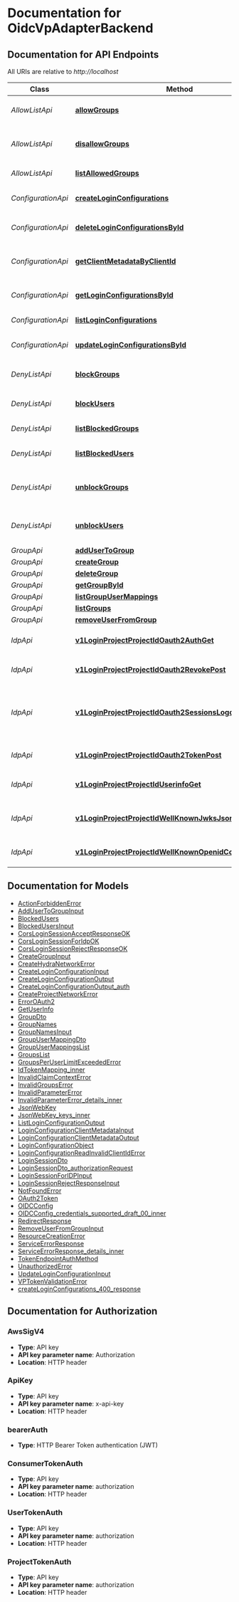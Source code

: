 # Documentation for OidcVpAdapterBackend

<a name="documentation-for-api-endpoints"></a>

## Documentation for API Endpoints

All URIs are relative to _http://localhost_

| Class              | Method                                                                                                                              | HTTP request                                                           | Description                                           |
| ------------------ | ----------------------------------------------------------------------------------------------------------------------------------- | ---------------------------------------------------------------------- | ----------------------------------------------------- |
| _AllowListApi_     | [**allowGroups**](Apis/AllowListApi.md#allowgroups)                                                                                 | **POST** /v1/allow-list/groups/add                                     | Allow Single or Multiple Groups                       |
| _AllowListApi_     | [**disallowGroups**](Apis/AllowListApi.md#disallowgroups)                                                                           | **POST** /v1/allow-list/groups/remove                                  | Disallow Single or Multiple Groups                    |
| _AllowListApi_     | [**listAllowedGroups**](Apis/AllowListApi.md#listallowedgroups)                                                                     | **GET** /v1/allow-list/groups                                          | Get Allowed Groups                                    |
| _ConfigurationApi_ | [**createLoginConfigurations**](Apis/ConfigurationApi.md#createloginconfigurations)                                                 | **POST** /v1/login/configurations                                      | Create a new login configuration                      |
| _ConfigurationApi_ | [**deleteLoginConfigurationsById**](Apis/ConfigurationApi.md#deleteloginconfigurationsbyid)                                         | **DELETE** /v1/login/configurations/{configurationId}                  | Delete login configurations by ID                     |
| _ConfigurationApi_ | [**getClientMetadataByClientId**](Apis/ConfigurationApi.md#getclientmetadatabyclientid)                                             | **GET** /v1/login/configurations/metadata/{clientId}                   | Get Client Metadata By OAuth 2.0 Client ID            |
| _ConfigurationApi_ | [**getLoginConfigurationsById**](Apis/ConfigurationApi.md#getloginconfigurationsbyid)                                               | **GET** /v1/login/configurations/{configurationId}                     | Get login configuration by ID                         |
| _ConfigurationApi_ | [**listLoginConfigurations**](Apis/ConfigurationApi.md#listloginconfigurations)                                                     | **GET** /v1/login/configurations                                       | List login configurations                             |
| _ConfigurationApi_ | [**updateLoginConfigurationsById**](Apis/ConfigurationApi.md#updateloginconfigurationsbyid)                                         | **PATCH** /v1/login/configurations/{configurationId}                   | Update login configurations by ID                     |
| _DenyListApi_      | [**blockGroups**](Apis/DenyListApi.md#blockgroups)                                                                                  | **POST** /v1/deny-list/groups/add                                      | Block Single or Multiple Groups                       |
| _DenyListApi_      | [**blockUsers**](Apis/DenyListApi.md#blockusers)                                                                                    | **POST** /v1/deny-list/users/add                                       | Block Single or Multiple user ids                     |
| _DenyListApi_      | [**listBlockedGroups**](Apis/DenyListApi.md#listblockedgroups)                                                                      | **GET** /v1/deny-list/groups                                           | Get Blocked Groups                                    |
| _DenyListApi_      | [**listBlockedUsers**](Apis/DenyListApi.md#listblockedusers)                                                                        | **GET** /v1/deny-list/users                                            | Get List of Blocked Users                             |
| _DenyListApi_      | [**unblockGroups**](Apis/DenyListApi.md#unblockgroups)                                                                              | **POST** /v1/deny-list/groups/remove                                   | Unblock Single or Multiple Groups                     |
| _DenyListApi_      | [**unblockUsers**](Apis/DenyListApi.md#unblockusers)                                                                                | **POST** /v1/deny-list/users/remove                                    | Unblock Single or Multiple user ids                   |
| _GroupApi_         | [**addUserToGroup**](Apis/GroupApi.md#addusertogroup)                                                                               | **POST** /v1/groups/{groupName}/users                                  |                                                       |
| _GroupApi_         | [**createGroup**](Apis/GroupApi.md#creategroup)                                                                                     | **POST** /v1/groups                                                    |                                                       |
| _GroupApi_         | [**deleteGroup**](Apis/GroupApi.md#deletegroup)                                                                                     | **DELETE** /v1/groups/{groupName}                                      |                                                       |
| _GroupApi_         | [**getGroupById**](Apis/GroupApi.md#getgroupbyid)                                                                                   | **GET** /v1/groups/{groupName}                                         |                                                       |
| _GroupApi_         | [**listGroupUserMappings**](Apis/GroupApi.md#listgroupusermappings)                                                                 | **GET** /v1/groups/{groupName}/users                                   |                                                       |
| _GroupApi_         | [**listGroups**](Apis/GroupApi.md#listgroups)                                                                                       | **GET** /v1/groups                                                     |                                                       |
| _GroupApi_         | [**removeUserFromGroup**](Apis/GroupApi.md#removeuserfromgroup)                                                                     | **DELETE** /v1/groups/{groupName}/users                                |                                                       |
| _IdpApi_           | [**v1LoginProjectProjectIdOauth2AuthGet**](Apis/IdpApi.md#v1loginprojectprojectidoauth2authget)                                     | **GET** /v1/login/project/{projectId}/oauth2/auth                      | OAuth 2.0 Authorize Endpoint                          |
| _IdpApi_           | [**v1LoginProjectProjectIdOauth2RevokePost**](Apis/IdpApi.md#v1loginprojectprojectidoauth2revokepost)                               | **POST** /v1/login/project/{projectId}/oauth2/revoke                   | Revoke OAuth 2.0 Access or Refresh Token              |
| _IdpApi_           | [**v1LoginProjectProjectIdOauth2SessionsLogoutGet**](Apis/IdpApi.md#v1loginprojectprojectidoauth2sessionslogoutget)                 | **GET** /v1/login/project/{projectId}/oauth2/sessions/logout           | OpenID Connect Front- and Back-channel Enabled Logout |
| _IdpApi_           | [**v1LoginProjectProjectIdOauth2TokenPost**](Apis/IdpApi.md#v1loginprojectprojectidoauth2tokenpost)                                 | **POST** /v1/login/project/{projectId}/oauth2/token                    | The OAuth 2.0 Token Endpoint                          |
| _IdpApi_           | [**v1LoginProjectProjectIdUserinfoGet**](Apis/IdpApi.md#v1loginprojectprojectiduserinfoget)                                         | **GET** /v1/login/project/{projectId}/userinfo                         | OpenID Connect Userinfo                               |
| _IdpApi_           | [**v1LoginProjectProjectIdWellKnownJwksJsonGet**](Apis/IdpApi.md#v1loginprojectprojectidwellknownjwksjsonget)                       | **GET** /v1/login/project/{projectId}/.well-known/jwks.json            | Discover Well-Known JSON Web Keys                     |
| _IdpApi_           | [**v1LoginProjectProjectIdWellKnownOpenidConfigurationGet**](Apis/IdpApi.md#v1loginprojectprojectidwellknownopenidconfigurationget) | **GET** /v1/login/project/{projectId}/.well-known/openid-configuration | OpenID Connect Discovery                              |

<a name="documentation-for-models"></a>

## Documentation for Models

- [ActionForbiddenError](./Models/ActionForbiddenError.md)
- [AddUserToGroupInput](./Models/AddUserToGroupInput.md)
- [BlockedUsers](./Models/BlockedUsers.md)
- [BlockedUsersInput](./Models/BlockedUsersInput.md)
- [CorsLoginSessionAcceptResponseOK](./Models/CorsLoginSessionAcceptResponseOK.md)
- [CorsLoginSessionForIdpOK](./Models/CorsLoginSessionForIdpOK.md)
- [CorsLoginSessionRejectResponseOK](./Models/CorsLoginSessionRejectResponseOK.md)
- [CreateGroupInput](./Models/CreateGroupInput.md)
- [CreateHydraNetworkError](./Models/CreateHydraNetworkError.md)
- [CreateLoginConfigurationInput](./Models/CreateLoginConfigurationInput.md)
- [CreateLoginConfigurationOutput](./Models/CreateLoginConfigurationOutput.md)
- [CreateLoginConfigurationOutput_auth](./Models/CreateLoginConfigurationOutput_auth.md)
- [CreateProjectNetworkError](./Models/CreateProjectNetworkError.md)
- [ErrorOAuth2](./Models/ErrorOAuth2.md)
- [GetUserInfo](./Models/GetUserInfo.md)
- [GroupDto](./Models/GroupDto.md)
- [GroupNames](./Models/GroupNames.md)
- [GroupNamesInput](./Models/GroupNamesInput.md)
- [GroupUserMappingDto](./Models/GroupUserMappingDto.md)
- [GroupUserMappingsList](./Models/GroupUserMappingsList.md)
- [GroupsList](./Models/GroupsList.md)
- [GroupsPerUserLimitExceededError](./Models/GroupsPerUserLimitExceededError.md)
- [IdTokenMapping_inner](./Models/IdTokenMapping_inner.md)
- [InvalidClaimContextError](./Models/InvalidClaimContextError.md)
- [InvalidGroupsError](./Models/InvalidGroupsError.md)
- [InvalidParameterError](./Models/InvalidParameterError.md)
- [InvalidParameterError_details_inner](./Models/InvalidParameterError_details_inner.md)
- [JsonWebKey](./Models/JsonWebKey.md)
- [JsonWebKey_keys_inner](./Models/JsonWebKey_keys_inner.md)
- [ListLoginConfigurationOutput](./Models/ListLoginConfigurationOutput.md)
- [LoginConfigurationClientMetadataInput](./Models/LoginConfigurationClientMetadataInput.md)
- [LoginConfigurationClientMetadataOutput](./Models/LoginConfigurationClientMetadataOutput.md)
- [LoginConfigurationObject](./Models/LoginConfigurationObject.md)
- [LoginConfigurationReadInvalidClientIdError](./Models/LoginConfigurationReadInvalidClientIdError.md)
- [LoginSessionDto](./Models/LoginSessionDto.md)
- [LoginSessionDto_authorizationRequest](./Models/LoginSessionDto_authorizationRequest.md)
- [LoginSessionForIDPInput](./Models/LoginSessionForIDPInput.md)
- [LoginSessionRejectResponseInput](./Models/LoginSessionRejectResponseInput.md)
- [NotFoundError](./Models/NotFoundError.md)
- [OAuth2Token](./Models/OAuth2Token.md)
- [OIDCConfig](./Models/OIDCConfig.md)
- [OIDCConfig_credentials_supported_draft_00_inner](./Models/OIDCConfig_credentials_supported_draft_00_inner.md)
- [RedirectResponse](./Models/RedirectResponse.md)
- [RemoveUserFromGroupInput](./Models/RemoveUserFromGroupInput.md)
- [ResourceCreationError](./Models/ResourceCreationError.md)
- [ServiceErrorResponse](./Models/ServiceErrorResponse.md)
- [ServiceErrorResponse_details_inner](./Models/ServiceErrorResponse_details_inner.md)
- [TokenEndpointAuthMethod](./Models/TokenEndpointAuthMethod.md)
- [UnauthorizedError](./Models/UnauthorizedError.md)
- [UpdateLoginConfigurationInput](./Models/UpdateLoginConfigurationInput.md)
- [VPTokenValidationError](./Models/VPTokenValidationError.md)
- [createLoginConfigurations_400_response](./Models/createLoginConfigurations_400_response.md)

<a name="documentation-for-authorization"></a>

## Documentation for Authorization

<a name="AwsSigV4"></a>

### AwsSigV4

- **Type**: API key
- **API key parameter name**: Authorization
- **Location**: HTTP header

<a name="ApiKey"></a>

### ApiKey

- **Type**: API key
- **API key parameter name**: x-api-key
- **Location**: HTTP header

<a name="bearerAuth"></a>

### bearerAuth

- **Type**: HTTP Bearer Token authentication (JWT)

<a name="ConsumerTokenAuth"></a>

### ConsumerTokenAuth

- **Type**: API key
- **API key parameter name**: authorization
- **Location**: HTTP header

<a name="UserTokenAuth"></a>

### UserTokenAuth

- **Type**: API key
- **API key parameter name**: authorization
- **Location**: HTTP header

<a name="ProjectTokenAuth"></a>

### ProjectTokenAuth

- **Type**: API key
- **API key parameter name**: authorization
- **Location**: HTTP header
